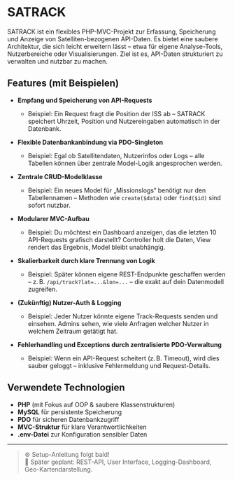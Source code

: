 # SATRACK

SATRACK ist ein flexibles PHP-MVC-Projekt zur Erfassung, Speicherung und Anzeige von Satelliten-bezogenen API-Daten. Es bietet eine saubere Architektur, die sich leicht erweitern lässt – etwa für eigene Analyse-Tools, Nutzerbereiche oder Visualisierungen. Ziel ist es, API-Daten strukturiert zu verwalten und nutzbar zu machen.

## Features (mit Beispielen)

- **Empfang und Speicherung von API-Requests**
  - Beispiel: Ein Request fragt die Position der ISS ab – SATRACK speichert Uhrzeit, Position und Nutzereingaben automatisch in der Datenbank.

- **Flexible Datenbankanbindung via PDO-Singleton**
  - Beispiel: Egal ob Satellitendaten, Nutzerinfos oder Logs – alle Tabellen können über zentrale Model-Logik angesprochen werden.

- **Zentrale CRUD-Modelklasse**
  - Beispiel: Ein neues Model für „Missionslogs“ benötigt nur den Tabellennamen – Methoden wie `create($data)` oder `find($id)` sind sofort nutzbar.

- **Modularer MVC-Aufbau**
  - Beispiel: Du möchtest ein Dashboard anzeigen, das die letzten 10 API-Requests grafisch darstellt? Controller holt die Daten, View rendert das Ergebnis, Model bleibt unabhängig.

- **Skalierbarkeit durch klare Trennung von Logik**
  - Beispiel: Später können eigene REST-Endpunkte geschaffen werden – z. B. `/api/track?lat=...&lon=...` – die exakt auf dein Datenmodell zugreifen.

- **(Zukünftig) Nutzer-Auth & Logging**
  - Beispiel: Jeder Nutzer könnte eigene Track-Requests senden und einsehen. Admins sehen, wie viele Anfragen welcher Nutzer in welchem Zeitraum getätigt hat.

- **Fehlerhandling und Exceptions durch zentralisierte PDO-Verwaltung**
  - Beispiel: Wenn ein API-Request scheitert (z. B. Timeout), wird dies sauber geloggt – inklusive Fehlermeldung und Request-Details.

## Verwendete Technologien

- **PHP** (mit Fokus auf OOP & saubere Klassenstrukturen)
- **MySQL** für persistente Speicherung
- **PDO** für sicheren Datenbankzugriff
- **MVC-Struktur** für klare Verantwortlichkeiten
- **.env-Datei** zur Konfiguration sensibler Daten

---

> ⚙️ Setup-Anleitung folgt bald!  
> 📡 Später geplant: REST-API, User Interface, Logging-Dashboard, Geo-Kartendarstellung.
